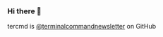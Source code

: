 ### Hi there 👋

tercmd is [@terminalcommandnewsletter](https://github.com/@terminalcommandnewsletter) on GitHub
